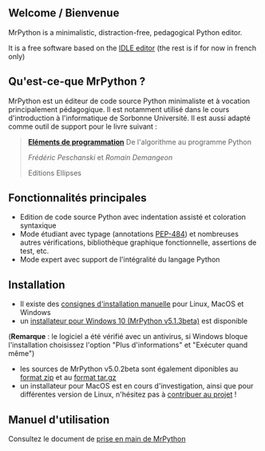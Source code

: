 ## Welcome / Bienvenue

MrPython is a minimalistic, distraction-free, pedagogical Python editor.

It is a free software based on the [IDLE editor](https://docs.python.org/3/library/idle.html)
(the rest is if for now in french only)

## Qu'est-ce-que MrPython ?

MrPython est un éditeur de code source Python minimaliste et à vocation principalement pédagogique. Il est notamment utilisé dans le cours d'introduction à l'informatique de Sorbonne Université. Il est aussi adapté comme outil de support pour le livre suivant :

> [**Eléments de programmation**](https://www.editions-ellipses.fr/accueil/10671-elements-de-programmation-de-lalgorithme-au-programme-python-9782340041066.html)
> De l'algorithme au programme Python
>
> *Frédéric Peschanski* et *Romain Demangeon*
>
> Editions Ellipses

## Fonctionnalités principales

 - Edition de code source Python avec indentation assisté et coloration syntaxique
 - Mode étudiant avec typage (annotations [PEP-484](https://www.python.org/dev/peps/pep-0484/)) et nombreuses autres vérifications, bibliothèque graphique fonctionnelle, assertions de test, etc.
 - Mode expert avec support de l'intégralité du langage Python

## Installation

- Il existe des [consignes d'installation manuelle](https://nohtyprm.github.io/MrPython/install-FR) pour Linux, MacOS et Windows
- un [installateur pour Windows 10 (MrPython v5.1.3beta)](https://github.com/nohtyprm/MrPython/raw/win-installer/mrpython_5_1_3beta_install_FR.exe) est disponible

(**Remarque** : le logiciel a été vérifié avec un antivirus, si Windows bloque l'installation choisissez l'option "Plus d'informations" et "Exécuter quand même")

- les sources de MrPython v5.0.2beta sont également diponibles au [format zip](https://github.com/nohtyprm/MrPython/archive/v5.1.3beta.zip) et au [format tar.gz](https://github.com/nohtyprm/MrPython/archive/v5.1.3beta.tar.gz)
- un installateur pour MacOS est en cours d'investigation, ainsi que pour différentes version de Linux, n'hésitez pas à [contribuer au projet](https://github.com/nohtyprm/MrPython) !

## Manuel d'utilisation

Consultez le document de [prise en main de MrPython](https://nohtyprm.github.io/MrPython/manual-FR)
